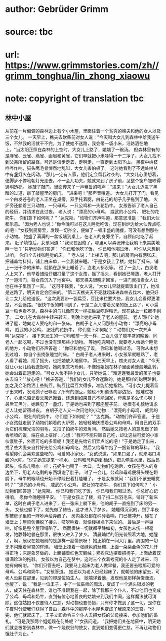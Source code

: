 # author: Gebrüder Grimm
# source: tbc
# url: https://www.grimmstories.com/zh//grimm_tonghua/lin_zhong_xiaowu
# note: copyright of translation tbc

## 林中小屋 

从前在一片偏僻的森林边上有个小木屋，里面住着一个贫穷的樵夫和他的女人以及三个女儿。
一天早上，樵夫去砍柴前对女人说："今天叫大女儿到森林中给我送午饭，不然我的活就干不完。为了使她不迷路，我会带一袋小米，沿路洒在地上。"当太阳正照在森林的上空时，大女儿上路了，她端了一碗汤。
但森林里有的是麻雀、云雀、燕雀、画眉和黄雀，它们早就把小米啄得一干二净了，大女儿找不到父亲所留的路径，可还是信步走去，走啊走，一直走到太阳下山。
黑夜中树枝哗哗作响，猫头鹰毛骨悚然地乱叫，大女儿害怕极了。
这时她看到了不远处树丛中有盏灯火在闪动，"那儿一定有人家，他们定会留我过夜的，"大女儿心里想着，便脚步不停地朝灯光走去，不一会儿功夫，她就来到了房子前，见整个窗户被映得通明透亮。
她敲了敲门，里面传来了一声粗鲁的吼声："进来！"大女儿迈进了黑暗的过道，敲了敲屋里的房门。
"进来吧！"那声音嚷道。
大女儿打开了门，看见一个白发苍苍的老人正坐在桌旁，双手托着腮，白花花的胡子几乎拖到了地。
火炉旁还躺着三只动物，一只母鸡、一只公鸡和一头花奶牛。
女孩告诉了老人自己的经历，并请求在此过夜。 老人说：
"漂亮的小母鸡，
威武的小公鸡，
肥壮的花奶牛，
你们意下如何呢？ "
"达克斯。"动物们齐声叫道，那意思准是："我们大伙都乐意。"因为老人也说："你今晚可以在这儿睡觉吃饭。现在到炉边给大伙弄点吃的吧！"女孩到厨房里，发现一切齐全，便做了一顿丰盛的晚餐，可没有想到那些小动物。
她盛了满满的一盆饭端到桌上，在老人的身旁坐下，自顾自地吃了起来。
肚子填饱后，女孩问道："我现在困倦了，哪里可以弄张床让我躺下来美美地睡一觉？"只听动物们答道：
"你已和他吃了饭，
你已和他喝过汤，
可你从未想到过咱，
你自个去找张睡觉的床。 "
老人说："上楼去吧，那儿的房间内有两张床。把铺盖给抖抖，铺上白床单，一会我就来睡。"于是女孩上了楼，她抖了抖床，铺上一张干净的床单，就躺在那床上睡着了，连老人都没等。
过了一会儿，白发老人上来了，他举着蜡烛仔细打量了这个女孩，摇了摇头，看到她已睡熟，老人打开了一道活门，将女孩沉入了地窖中。
那天樵夫很晚才回家，一进门就指责女人让他在林子里饿了一天。
"这可不怪我，"女人说，"大女儿早就提着饭出门了，她准是迷路了，明天肯定会回来的。"第二天樵夫天不亮就起床进森林去伐木，他只好让二女儿给他送饭。
"这次我要带一袋扁豆，豆比米粒要大些，我女儿会看得更清楚，不会迷路。"很快午饭的时间到了，于是二女儿带着父亲的饭上路了，可小扁豆一粒也看不见，森林中的鸟儿像前天一样把扁豆吃得精光，现在路上一粒都不剩了。
二女儿在大森林中转来转去，到晚上她也来到了老人的屋前。
老人同样让她进了屋，她向老人要吃的和一张床。 白胡子老人又问那些小动物：
"漂亮的小母鸡，
威武的小公鸡，
肥壮的花奶牛，
你们意下如何呢？ "
动物们又一次齐声叫"达克斯"。
接下来发生的一切均和前一天一样，二女儿做了顿丰盛的晚餐，同老人一起吃喝，不过也没有理那些小动物。
等她吃完喝好，就要老人给她个睡觉的地方，小动物们齐声答道：
"你已和他吃了饭，
你已和他喝过汤，
可你从未想到过咱，
你自个去找张睡觉的床。 "
白胡子老人进来时，小女孩早就睡熟了，老人看了看她，摇了摇头，也把她放入地窖中。
第三天早上，樵夫对女人说："今天就让小女儿给我送饭吧，她向来乖巧玲俐，不像她姐姐在林子里面黄蜂般地乱转，她会沿着正道走的。"可女人舍不得小女儿，只听她说："难道连我最爱的孩子也要失去吗？""放心吧！"樵夫答道，"我们的女儿不会迷路的，她是那样的聪明玲俐，加之我会沿路洒上些豌豆。豌豆比扁豆大得多，准能给她指路。"可小女儿提着篮子出来时，发现鸽子已啄走了所有的豌豆，她也不知道该向那边拐。
她难过极了，心里总惦记着父亲还饿着，还想到如果自己不能回家，母亲是多么伤心啊！
最后天黑时，她瞧见了一盏灯，于是她也来到了那座屋子前。
她很有礼貌地请求老人让她留宿过夜。 白胡子老人又一次问他的小动物：
"漂亮的小母鸡，
威武的小公鸡，
肥壮的花奶牛，
你们意下如何呢？ "
"达克斯。"动物们齐声答道。
于是小女孩就走到了动物们躺着的火炉旁，她轻轻地抚摸着公鸡和母鸡，用自己的双手为它们梳理光洁的羽毛，又拍了拍奶牛的双角间。
然后她又按老人的意思做了顿香喷喷的饭，端在桌上摆好，心想："我可不能只顾自己吃，却让这些可爱的小家伙饿肚子，外面可吃的多着呢！我还是先给它们弄点吃的吧！"于是她走了出来，找了些大麦亲自拌好先给公鸡和母鸡吃，然后又给母牛抱了一捆新鲜的草料。
"我希望你们会喜欢这些吃的，可爱的小家伙，"女孩说道，"如果口渴了，就来喝口清甜的水吧。"说完她又提来一桶水。
公鸡和母鸡跳到桶边，把头伸进水里，然后昂起头，像鸟儿喝水一样；花奶牛也喝了一大口。
动物们吃饱后，女孩在老人的身边坐下，用老人吃剩的东西填饱了肚子。
过了一会儿，公鸡和母鸡便将头埋在翅膀下，母牛的眼睛也开始不停眨巴着打瞌睡了。
于是女孩就问："我们不该去睡觉吗？"
"漂亮的小母鸡，
威武的小公鸡，
肥壮的花奶牛，
你们意下如何呢？ "
小动物们回答道："达克斯。
你已和我们吃了饭，
你已和我们喝过汤，
你总好心记得咱，
愿你今晚睡得平安。 "
于是女孩上了楼，抖了抖二张羽毛床，铺好了新床单，这时白胡子老人进来了，在一张床上躺下来，他的胡子一直拖到了床的另一头。
女孩也躺下了，她先做了祷告，这才进入了梦乡。
她睡得沉沉的，到了半夜却被房子里的一阵吵声给弄醒了。
房内各处都在砰砰着响，门已被冲开，碰在了墙壁上；屋梁仿佛脱了接头，吱呀响着，就像楼梯塌下来似的。
最后是一声巨响，好像是整个屋顶塌陷了。
然而很快一切就都平静如初，女孩也未伤一根毫发，她静静地躺在那里，很快又进入了梦乡。
清晨灿烂的阳光普照着大地，她醒了，啊，展现在她眼前的是怎样一副情景呀！
她正躺在一间大厅里，周围的一切无不闪耀着皇宫的辉煌。
墙壁上挂着一张绿色的丝绸，上面一朵朵金色的花儿开得正艳；床是象牙做的，上面铺着红色天鹅绒；紧挨床边摆着把椅子，上面放着双缀满珍珠的拖鞋。
女孩以为自己在梦中，这时三个衣着考究的仆人走了过来，问她有何吩咐。
"你们只管去吧，我要马上起床为老人做早餐，我还要去喂那可爱的母鸡、公鸡和奶牛。"女孩答道。
她还以为老人已经起床了，就朝他的床望去，可老人没躺在那里，见到的却是位陌生人。
她端详着他，发现他是那样英俊潇洒。
他醒了，说："我是一位王子，中了一位巫师的魔法，变成了一个满头银发的老人，成天住在森林里，谁也不准跟我在一起，除了我那三个仆人，不过他们也变成了公鸡、母鸡和奶牛，直到有位心地善良的姑娘来到我们中间，这样魔法就可消除。这位姑娘不仅要待人仁慈，对动物也要怜惜，只有你才做到了这一切。是你在午夜时分使我们获得了自由，森林中的那座小木屋也变成了我原来的王宫。"说完，他们就起床了。
王子立即命令三个仆人去把女孩的父母接来，参加他们的婚礼。
"可是我那两个姐姐现在何处呢？"女孩问道。
"我把她们关在地窖中，明天她们就会被带到森林中，做一个烧炭翁的使女，直到她们变得更仁慈，不再让动物们饿肚子为止。"
